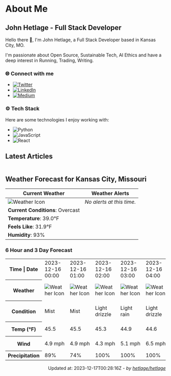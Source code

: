# About Me

## John Hetlage - Full Stack Developer

Hello there 👋, I'm John Hetlage, a Full Stack Developer based in Kansas City, MO. 

I'm passionate about Open Source, Sustainable Tech, AI Ethics and have a deep interest in Running, Trading, Writing.

### 🌐 Connect with me
- [![Twitter](https://img.shields.io/badge/Twitter-1DA1F2?style=for-the-badge&logo=twitter&logoColor=white)](https://twitter.com/j_hetlage)
- [![LinkedIn](https://img.shields.io/badge/LinkedIn-0077B5?style=for-the-badge&logo=linkedin&logoColor=white)](https://linkedin.com/in/john-hetlage)
- [![Medium](https://img.shields.io/badge/Medium-12100E?style=for-the-badge&logo=medium&logoColor=white)](https://medium.com/@jhetlage)

### ⚙️ Tech Stack
Here are some technologies I enjoy working with:
- ![Python](https://img.shields.io/badge/-Python-05122A?style=flat&logo=Python)
- ![JavaScript](https://img.shields.io/badge/-JavaScript-05122A?style=flat&logo=JavaScript)
- ![React](https://img.shields.io/badge/-React-05122A?style=flat&logo=React)


## Latest Articles

<table>
  <tbody></tbody>
</table>


## Weather Forecast for Kansas City, Missouri

| **Current Weather** | **Weather Alerts** |
|---------------------|--------------------|
| ![Weather Icon](https://cdn.weatherapi.com/weather/64x64/night/122.png) |  _No alerts at this time._  |
| **Current Conditions**: Overcast |  | 
| **Temperature**: 39.0°F |  |
| **Feels Like**: 31.9°F |  |
| **Humidity**: 93% | |

### 6 Hour and 3 Day Forecast

<table>
  <tbody>  
    <tr><th>Time | Date</th><td>2023-12-16 00:00</td><td>2023-12-16 01:00</td><td>2023-12-16 02:00</td><td>2023-12-16 03:00</td><td>2023-12-16 04:00</td><td>2023-12-16 05:00</td><td>2023-12-16</td><td>2023-12-17</td><td>2023-12-18</td></tr>
    <tr><th>Weather</th><td><img src="https://cdn.weatherapi.com/weather/64x64/night/143.png" alt="Weather Icon"></td><td><img src="https://cdn.weatherapi.com/weather/64x64/night/143.png" alt="Weather Icon"></td><td><img src="https://cdn.weatherapi.com/weather/64x64/night/266.png" alt="Weather Icon"></td><td><img src="https://cdn.weatherapi.com/weather/64x64/night/296.png" alt="Weather Icon"></td><td><img src="https://cdn.weatherapi.com/weather/64x64/night/266.png" alt="Weather Icon"></td><td><img src="https://cdn.weatherapi.com/weather/64x64/night/143.png" alt="Weather Icon"></td>
    <td><img src="https://cdn.weatherapi.com/weather/64x64/day/176.png" alt="Weather Icons"</td><td><img src="https://cdn.weatherapi.com/weather/64x64/day/113.png" alt="Weather Icons"</td><td><img src="https://cdn.weatherapi.com/weather/64x64/day/113.png" alt="Weather Icons"</td></tr>
    <tr><th>Condition</th><td>Mist</td><td>Mist</td><td>Light drizzle</td><td>Light rain</td><td>Light drizzle</td><td>Mist</td>
    <td>Patchy rain possible</td><td>Sunny</td><td>Sunny</td></tr>
    <tr><th>Temp (°F)</th><td>45.5</td><td>45.5</td><td>45.3</td><td>44.9</td><td>44.6</td><td>44.2</td>
    <td>43.9° / 39.7°F</td><td>51.5° / 33.5°F</td><td>39.7° / 31.1°F</td></tr>
    <tr><th>Wind</th><td>4.9 mph</td><td>4.9 mph</td><td>4.3 mph</td><td>5.1 mph</td><td>6.5 mph</td><td>6.3 mph</td>
    <td>13.0 mph</td><td>13.6 mph</td><td>14.8 mph</td></tr>
    <tr><th>Precipitation</th><td>89%</td><td>74%</td><td>100%</td><td>100%</td><td>100%</td><td>100%</td>
    <td>96%</td><td>0%</td><td>0%</td></tr>
  </tbody>
</table>

<div align="right">

Updated at: 2023-12-17T00:28:16Z - *by [hetlage/hetlage](https://github.com/hetlage/hetlage)*

</div>


